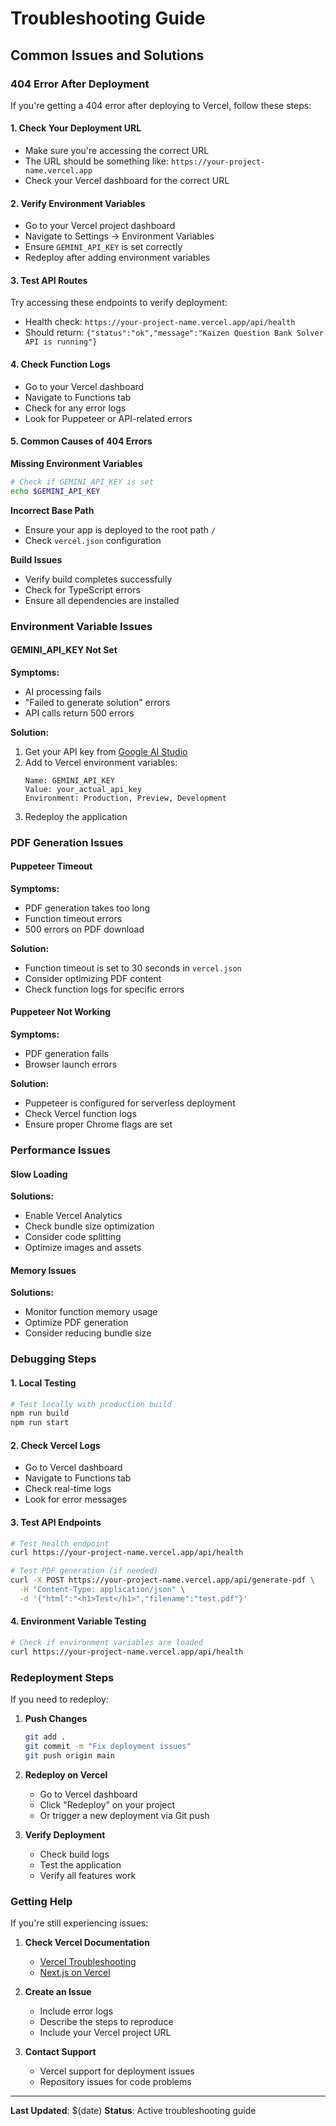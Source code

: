 # Troubleshooting Guide

## Common Issues and Solutions

### 404 Error After Deployment

If you're getting a 404 error after deploying to Vercel, follow these steps:

#### 1. Check Your Deployment URL
- Make sure you're accessing the correct URL
- The URL should be something like: `https://your-project-name.vercel.app`
- Check your Vercel dashboard for the correct URL

#### 2. Verify Environment Variables
- Go to your Vercel project dashboard
- Navigate to Settings → Environment Variables
- Ensure `GEMINI_API_KEY` is set correctly
- Redeploy after adding environment variables

#### 3. Test API Routes
Try accessing these endpoints to verify deployment:
- Health check: `https://your-project-name.vercel.app/api/health`
- Should return: `{"status":"ok","message":"Kaizen Question Bank Solver API is running"}`

#### 4. Check Function Logs
- Go to your Vercel dashboard
- Navigate to Functions tab
- Check for any error logs
- Look for Puppeteer or API-related errors

#### 5. Common Causes of 404 Errors

**Missing Environment Variables**
```bash
# Check if GEMINI_API_KEY is set
echo $GEMINI_API_KEY
```

**Incorrect Base Path**
- Ensure your app is deployed to the root path `/`
- Check `vercel.json` configuration

**Build Issues**
- Verify build completes successfully
- Check for TypeScript errors
- Ensure all dependencies are installed

### Environment Variable Issues

#### GEMINI_API_KEY Not Set
**Symptoms:**
- AI processing fails
- "Failed to generate solution" errors
- API calls return 500 errors

**Solution:**
1. Get your API key from [Google AI Studio](https://makersuite.google.com/app/apikey)
2. Add to Vercel environment variables:
   ```
   Name: GEMINI_API_KEY
   Value: your_actual_api_key
   Environment: Production, Preview, Development
   ```
3. Redeploy the application

### PDF Generation Issues

#### Puppeteer Timeout
**Symptoms:**
- PDF generation takes too long
- Function timeout errors
- 500 errors on PDF download

**Solution:**
- Function timeout is set to 30 seconds in `vercel.json`
- Consider optimizing PDF content
- Check function logs for specific errors

#### Puppeteer Not Working
**Symptoms:**
- PDF generation fails
- Browser launch errors

**Solution:**
- Puppeteer is configured for serverless deployment
- Check Vercel function logs
- Ensure proper Chrome flags are set

### Performance Issues

#### Slow Loading
**Solutions:**
- Enable Vercel Analytics
- Check bundle size optimization
- Consider code splitting
- Optimize images and assets

#### Memory Issues
**Solutions:**
- Monitor function memory usage
- Optimize PDF generation
- Consider reducing bundle size

### Debugging Steps

#### 1. Local Testing
```bash
# Test locally with production build
npm run build
npm run start
```

#### 2. Check Vercel Logs
- Go to Vercel dashboard
- Navigate to Functions tab
- Check real-time logs
- Look for error messages

#### 3. Test API Endpoints
```bash
# Test health endpoint
curl https://your-project-name.vercel.app/api/health

# Test PDF generation (if needed)
curl -X POST https://your-project-name.vercel.app/api/generate-pdf \
  -H "Content-Type: application/json" \
  -d '{"html":"<h1>Test</h1>","filename":"test.pdf"}'
```

#### 4. Environment Variable Testing
```bash
# Check if environment variables are loaded
curl https://your-project-name.vercel.app/api/health
```

### Redeployment Steps

If you need to redeploy:

1. **Push Changes**
   ```bash
   git add .
   git commit -m "Fix deployment issues"
   git push origin main
   ```

2. **Redeploy on Vercel**
   - Go to Vercel dashboard
   - Click "Redeploy" on your project
   - Or trigger a new deployment via Git push

3. **Verify Deployment**
   - Check build logs
   - Test the application
   - Verify all features work

### Getting Help

If you're still experiencing issues:

1. **Check Vercel Documentation**
   - [Vercel Troubleshooting](https://vercel.com/docs/troubleshooting)
   - [Next.js on Vercel](https://vercel.com/docs/functions/serverless-functions/runtimes/nodejs)

2. **Create an Issue**
   - Include error logs
   - Describe the steps to reproduce
   - Include your Vercel project URL

3. **Contact Support**
   - Vercel support for deployment issues
   - Repository issues for code problems

---

**Last Updated**: $(date)
**Status**: Active troubleshooting guide
